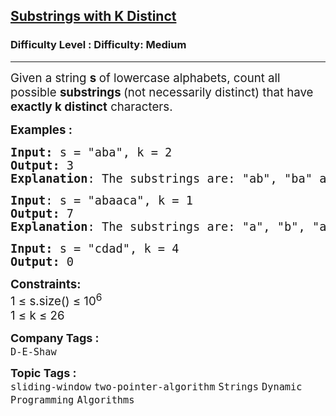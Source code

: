 <h2><a href="https://www.geeksforgeeks.org/problems/count-number-of-substrings4528/1?utm_source=youtube">Substrings with K Distinct</a></h2><h3>Difficulty Level : Difficulty: Medium</h3><hr><div class="problems_problem_content__Xm_eO"><p><span style="font-size: 14pt;">Given a string <strong>s </strong>of lowercase alphabets, count all possible <strong>substrings </strong>(not necessarily distinct) that have <strong>exactly k distinct</strong> characters.&nbsp;</span></p>
<p><span style="font-size: 14pt;"><strong>Examples :</strong></span></p>
<pre><span style="font-size: 14pt;"><strong>Input: </strong>s = "aba", k = 2
<strong>Output: </strong>3
<strong>Explanation</strong>: The substrings are: "ab", "ba" and "aba".
</span></pre>
<pre><span style="font-size: 14pt;"><strong>Input</strong>: s = "abaaca", k = 1
<strong>Output: </strong>7
<strong>Explanation</strong>: The substrings are: "a", "b", "a", "aa", "a", "c", "a".<br></span></pre>
<pre><span style="font-size: 14pt;"><strong>Input: </strong>s = "cdad", k = 4
<strong>Output: </strong>0</span></pre>
<p><span style="font-size: 14pt;"><strong>Constraints:</strong><br>1 ≤ s.size() ≤ 10<sup>6</sup><br>1 ≤ k ≤ 26</span></p></div><p><span style=font-size:18px><strong>Company Tags : </strong><br><code>D-E-Shaw</code>&nbsp;<br><p><span style=font-size:18px><strong>Topic Tags : </strong><br><code>sliding-window</code>&nbsp;<code>two-pointer-algorithm</code>&nbsp;<code>Strings</code>&nbsp;<code>Dynamic Programming</code>&nbsp;<code>Algorithms</code>&nbsp;